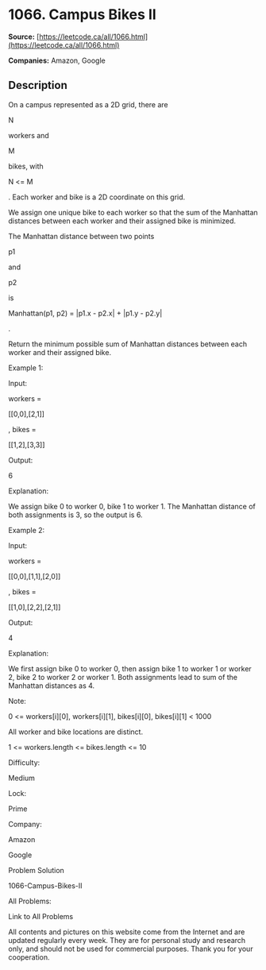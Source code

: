 # 1066. Campus Bikes II

**Source:** [https://leetcode.ca/all/1066.html](https://leetcode.ca/all/1066.html)

**Companies:** Amazon, Google

## Description

On a campus represented as a 2D grid, there are

N

workers and

M

bikes, with

N <= M

. Each worker and bike is a 2D coordinate on this grid.

We assign one unique bike to each worker so that the sum of the Manhattan distances between
        each worker and their assigned bike is minimized.

The Manhattan distance between two points

p1

and

p2

is

Manhattan(p1,
        p2) = |p1.x - p2.x| + |p1.y - p2.y|

.

Return the minimum possible sum of Manhattan distances between each worker and their assigned
        bike.

Example 1:

Input:

workers =

[[0,0],[2,1]]

, bikes =

[[1,2],[3,3]]

Output:

6

Explanation:

We assign bike 0 to worker 0, bike 1 to worker 1. The Manhattan distance of both assignments is 3, so the output is 6.

Example 2:

Input:

workers =

[[0,0],[1,1],[2,0]]

, bikes =

[[1,0],[2,2],[2,1]]

Output:

4

Explanation:

We first assign bike 0 to worker 0, then assign bike 1 to worker 1 or worker 2, bike 2 to worker 2 or worker 1. Both assignments lead to sum of the Manhattan distances as 4.

Note:

0 <= workers[i][0], workers[i][1], bikes[i][0], bikes[i][1] < 1000

All worker and bike locations are distinct.

1 <= workers.length <= bikes.length <= 10

Difficulty:

Medium

Lock:

Prime

Company:

Amazon

Google

Problem Solution

1066-Campus-Bikes-II

All Problems:

Link to All Problems

All contents and pictures on this website come from the Internet and are updated regularly every week. They are for personal study and research only, and should not be used for commercial purposes. Thank you for your cooperation.

